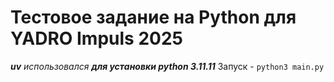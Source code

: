 # Тестовое задание на Python для YADRO Impuls 2025
***uv** использовался **для установки python 3.11.11***
Запуск - ```python3 main.py ```
